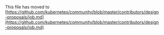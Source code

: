 This file has moved to [https://github.com/kubernetes/community/blob/master/contributors/design-proposals/job.md](https://github.com/kubernetes/community/blob/master/contributors/design-proposals/job.md)
